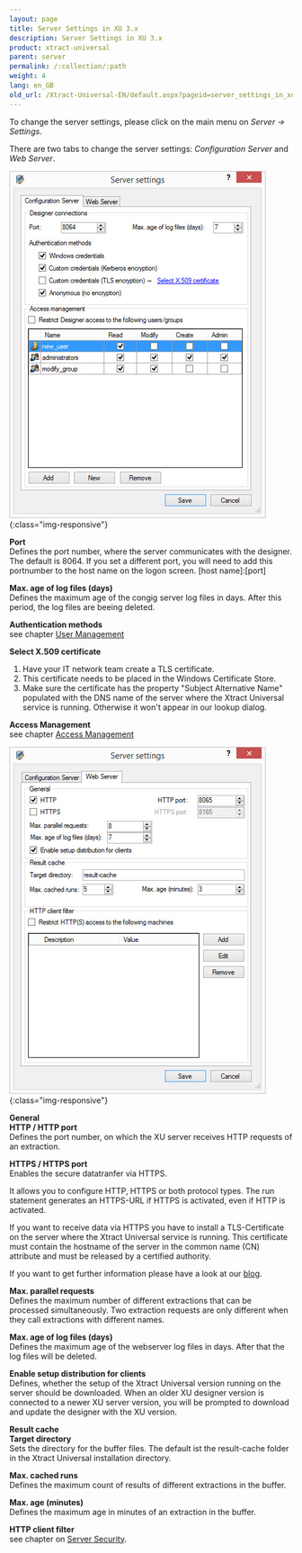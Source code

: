 ```yaml
---
layout: page
title: Server Settings in XU 3.x
description: Server Settings in XU 3.x
product: xtract-universal
parent: server
permalink: /:collection/:path
weight: 4
lang: en_GB
old_url: /Xtract-Universal-EN/default.aspx?pageid=server_settings_in_xu_3_x
---
```


To change the server settings, please click on the main menu on *Server -> Settings*.

There are two tabs to change the server settings: *Configuration Server* and *Web Server*. 

![XU3_ServerSettings_config_tab](/img/content/XU3_ServerSettings_config_tab.jpg){:class="img-responsive"}

**Port** <br>
Defines the port number, where the server communicates with the designer. The default is 8064. If you set a different port, you will need to add this portnumber to the host name on the logon screen. [host name]:[port]

**Max. age of log files (days)** <br>
Defines the maximum age of the congig server log files in days. After this period, the log files are beeing deleted.

**Authentication methods** <br>
see chapter [User Management](../security-xu3/user-management)

**Select X.509 certificate** <br>
1. Have your IT network team create a TLS certificate.
2. This certificate needs to be placed in the Windows Certificate Store.
3. Make sure the certificate has the property "Subject Alternative Name" populated with the DNS name of the server where the Xtract Universal service is running. Otherwise it won't appear in our lookup dialog.

**Access Management** <br>
see chapter [Access Management](../security-xu3/access-management)

![XU3_ServerSettings_web_tab](/img/content/XU3_ServerSettings_web_tab.jpg){:class="img-responsive"} 

**General** <br>
**HTTP / HTTP port** <br>
Defines the port number, on which the XU server receives HTTP requests of an extraction.

**HTTPS / HTTPS port** <br>
Enables the secure datatranfer via HTTPS.

It allows you to configure HTTP, HTTPS or both protocol types. The run statement generates an HTTPS-URL if HTTPS is activated, even if HTTP is activated.

If you want to receive data via HTTPS you have to install a TLS-Certificate on the server where the Xtract Universal service is running. 
This certificate must contain the hostname of the server in the common name (CN) attribute and must be released by a certified authority.

If you want to get further information please have a look at our [blog](http://www.theobald-software.com/blog/?p=389).


**Max. parallel requests** <br>
Defines the maximum number of different extractions that can be processed simultaneously. Two extraction requests are only different when they call extractions with different names.

**Max. age of log files (days)** <br>
Defines the maximum age of the webserver log files in days. After that the log files will be deleted. 

**Enable setup distribution for clients** <br>
Defines, whether the setup of the Xtract Universal version running on the server should be downloaded.
When an older XU designer version is connected to a newer XU server version, you will be prompted to download and update the designer with the XU version. 


**Result cache** <br>
**Target directory** <br>
Sets the directory for the buffer files. The default ist the result-cache folder in the Xtract Universal installation directory.

**Max. cached runs** <br>
Defines the maximum count of results of different extractions in the buffer.

**Max. age (minutes)** <br>
Defines the maximum age in minutes of an extraction in the buffer.

**HTTP client filter** <br>
see chapter on [Server Security](../security-xu3/server-security).